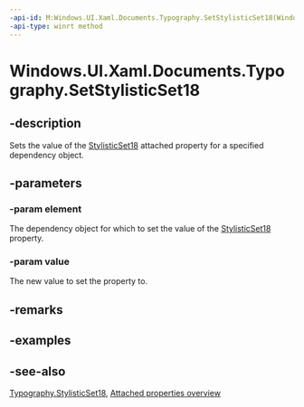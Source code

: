 ```yaml
---
-api-id: M:Windows.UI.Xaml.Documents.Typography.SetStylisticSet18(Windows.UI.Xaml.DependencyObject,System.Boolean)
-api-type: winrt method
---
```


<!-- Method syntax
public void SetStylisticSet18(Windows.UI.Xaml.DependencyObject element, System.Boolean value)
-->

# Windows.UI.Xaml.Documents.Typography.SetStylisticSet18

## -description
Sets the value of the [StylisticSet18](typography_stylisticset18.md) attached property for a specified dependency object.



## -parameters
### -param element
The dependency object for which to set the value of the [StylisticSet18](typography_stylisticset18.md) property.

### -param value
The new value to set the property to.

## -remarks

## -examples

## -see-also

[Typography.StylisticSet18](typography_stylisticset18.md), [Attached properties overview](/windows/uwp/xaml-platform/attached-properties-overview)
